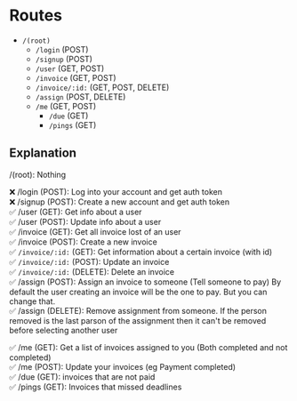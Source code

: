 # Routes
  
- `/(root)`
  - `/login` (POST)
  - `/signup` (POST)
  - `/user` (GET, POST)
  - `/invoice` (GET, POST)
  - `/invoice/:id:` (GET, POST, DELETE)
  - `/assign` (POST, DELETE)
  - `/me` (GET, POST)
    - `/due` (GET)
    - `/pings` (GET)

## Explanation
  
/(root): Nothing  
  
:x: /login (POST): Log into your account and get auth token  
:x: /signup (POST): Create a new account and get auth token  
:white_check_mark: /user (GET): Get info about a user  
:white_check_mark: /user (POST): Update info about a user  
:white_check_mark: /invoice (GET): Get all invoice lost of an user  
:white_check_mark: /invoice (POST): Create a new invoice  
:white_check_mark: `/invoice/:id:` (GET): Get information about a certain invoice (with id)  
:white_check_mark: `/invoice/:id:` (POST): Update an invoice   
:white_check_mark: `/invoice/:id:` (DELETE): Delete an invoice  
:white_check_mark: /assign (POST): Assign an invoice to someone (Tell someone to pay) By default the user creating an invoice will be the one to pay. But you can change that.  
:white_check_mark: /assign (DELETE): Remove assignment from someone. If the person removed is the last parson of the assignment then it can't be removed before selecting another user  
  
:white_check_mark: /me (GET): Get a list of invoices assigned to you (Both completed and not completed)  
:white_check_mark: /me (POST): Update your invoices (eg Payment completed)  
:white_check_mark: /due (GET): invoices that are not paid  
:white_check_mark: /pings (GET): Invoices that missed deadlines  
